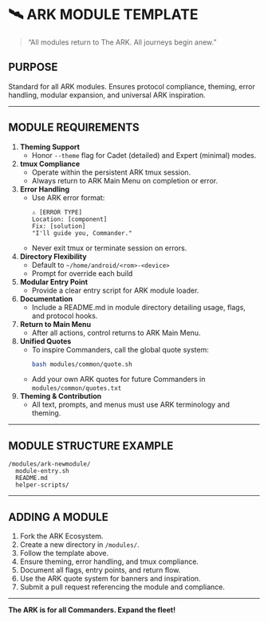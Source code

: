 # 🛰️ ARK MODULE TEMPLATE

> “All modules return to The ARK. All journeys begin anew.”

## PURPOSE

Standard for all ARK modules. Ensures protocol compliance, theming, error handling, modular expansion, and universal ARK inspiration.

---

## MODULE REQUIREMENTS

1. **Theming Support**
   - Honor `--theme` flag for Cadet (detailed) and Expert (minimal) modes.
2. **tmux Compliance**
   - Operate within the persistent ARK tmux session.
   - Always return to ARK Main Menu on completion or error.
3. **Error Handling**
   - Use ARK error format:
     ```
     ⚠️ [ERROR TYPE]
     Location: [component]
     Fix: [solution]
     "I'll guide you, Commander."
     ```
   - Never exit tmux or terminate session on errors.
4. **Directory Flexibility**
   - Default to `~/home/android/<rom>-<device>`
   - Prompt for override each build
5. **Modular Entry Point**
   - Provide a clear entry script for ARK module loader.
6. **Documentation**
   - Include a README.md in module directory detailing usage, flags, and protocol hooks.
7. **Return to Main Menu**
   - After all actions, control returns to ARK Main Menu.
8. **Unified Quotes**
   - To inspire Commanders, call the global quote system:
     ```bash
     bash modules/common/quote.sh
     ```
   - Add your own ARK quotes for future Commanders in `modules/common/quotes.txt`
9. **Theming & Contribution**
   - All text, prompts, and menus must use ARK terminology and theming.

---

## MODULE STRUCTURE EXAMPLE

```
/modules/ark-newmodule/
  module-entry.sh
  README.md
  helper-scripts/
```

---

## ADDING A MODULE

1. Fork the ARK Ecosystem.
2. Create a new directory in `/modules/`.
3. Follow the template above.
4. Ensure theming, error handling, and tmux compliance.
5. Document all flags, entry points, and return flow.
6. Use the ARK quote system for banners and inspiration.
7. Submit a pull request referencing the module and compliance.

---

**The ARK is for all Commanders. Expand the fleet!**
